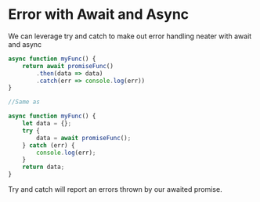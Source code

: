 # Error with Await and Async

We can leverage try and catch to make out error handling neater with await and async

```javascript
async function myFunc() {
    return await promiseFunc()
        .then(data => data)
        .catch(err => console.log(err))
}

//Same as

async function myFunc() {
    let data = {};
    try {
        data = await promiseFunc();
    } catch (err) {
        console.log(err);
    }
    return data;
}

```

Try and catch will report an errors thrown by our awaited promise.
